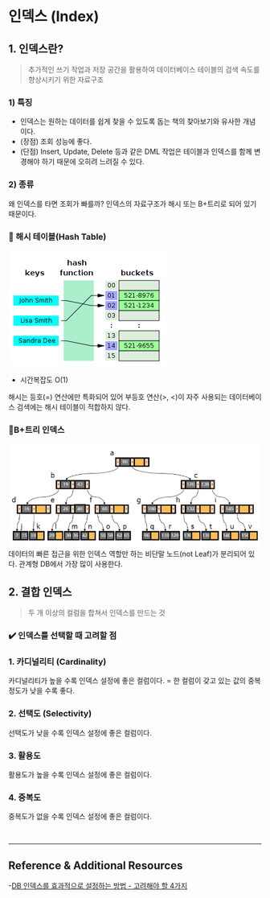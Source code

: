 # 인덱스 (Index)

## 1. 인덱스란?

> 추가적인 쓰기 작업과 저장 공간을 활용하여 데이터베이스 테이블의 검색 속도를 향상시키기 위한 자료구조

### 1) 특징

- 인덱스는 원하는 데이터를 쉽게 찾을 수 있도록 돕는 책의 찾아보기와 유사한 개념이다.
- (장점) 조회 성능에 좋다.
- (단점) Insert, Update, Delete 등과 같은 DML 작업은 테이블과 인덱스를 함께 변경해야 하기 때문에 오히려 느려질 수 있다.

### 2) 종류

왜 인덱스를 타면 조회가 빠를까? 인덱스의 자료구조가 해시 또는 B+트리로 되어 있기 때문이다.

### 📑 해시 테이블(Hash Table)

<img src="./img/hash_table.png">

- 시간복잡도 O(1)

해시는 등호(=) 연산에만 특화되어 있어 부등호 연산(>, <)이 자주 사용되는 데이터베이스 검색에는 해시 테이블이 적합하지 않다.

### 📎B+트리 인덱스

<img src="./img/B+Tree.png" width="500">

<br>
데이터의 빠른 접근을 위한 인덱스 역할만 하는 비단말 노드(not Leaf)가 분리되어 있다.
관계형 DB에서 가장 많이 사용한다.

<br>

## 2. 결합 인덱스

> 두 개 이상의 컬럼을 합쳐서 인덱스를 만드는 것

### ✔️ 인덱스를 선택할 때 고려할 점

### 1. 카디널리티 (Cardinality)

카디널리티가 높을 수록 인덱스 설정에 좋은 컬럼이다.
= 한 컬럼이 갖고 있는 값의 중복 정도가 낮을 수록 좋다.

### 2. 선택도 (Selectivity)

선택도가 낮을 수록 인덱스 설정에 좋은 컬럼이다.

### 3. 활용도

활용도가 높을 수록 인덱스 설정에 좋은 컬럼이다.

### 4. 중복도

중복도가 없을 수록 인덱스 설정에 좋은 컬럼이다.

<br>

---

## Reference & Additional Resources

-[DB 인덱스를 효과적으로 설정하는 방법 - 고려해야 할 4가지](https://yurimkoo.github.io/db/2020/03/14/db-index.html)
